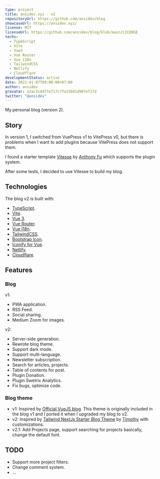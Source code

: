 ```yaml
---
type: project
title: ansidev.xyz - v2
repositoryUrl: https://github.com/ansidev/blog
showcaseUrl: https://ansidev.xyz/
license: MIT
licenseUrl: https://github.com/ansidev/blog/blob/main/LICENSE
techs:
  - TypeScript
  - Vite
  - Vue3
  - Vue Router
  - Vue I18n
  - TailwindCSS
  - Netlify
  - Cloudflare
developmentStatus: active
date: 2022-01-07T09:00:00+07:00
author: ansidev
gravatar: a2ac3c4477e717c7fa15041d907e71fd
twitter: "@ansidev"
---
```


My personal blog (version 2).

<!-- more -->

## Story

In version 1, I switched from VuePress v1 to VitePress v0, but there is problems when I want to add plugins because VitePress does not support them.

I found a starter template [Vitesse](https://github.com/antfu/vitesse) by [Anthony Fu](https://github.com/antfu) which supports the plugin system.

After some tests, I decided to use Vitesse to build my blog.

## Technologies

The blog v2 is built with:

- [TypeScript](https://typescriptlang.org).
- [Vite](https://vitejs.dev).
- [Vue 3](https://vuejs.org).
- [Vue Router](https://router.vuejs.org).
- [Vue I18n](https://vue-i18n.intlify.dev/).
- [TailwindCSS](https://tailwindcss.com/).
- [Bootstrap Icon](https://icons.getbootstrap.com/).
- [Iconify for Vue](https://docs.iconify.design/icon-components/vue/).
- [Netlify](https://netlify.com).
- [Cloudflare](https://cloudflare.com).

## Features

### Blog

v1:

- PWA application.
- RSS Feed.
- Social sharing.
- Medium Zoom for images.

v2:
- Server-side generation.
- Rewrote blog theme.
- Support dark mode.
- Support multi-language.
- Newsletter subscription.
- Search for articles, projects.
- Table of contents for post.
- Plugin Donation.
- Plugin Swetrix Analytics.
- Fix bugs, optimize code.

### Blog theme
- v1: Inspired by [Official VueJS blog](https://github.com/vuejs/blog). This theme is originally included in the blog v1 and I ported it when I upgraded my blog to v2.
- v2: Inspired by [Tailwind NextJs Starter Blog Theme](https://github.com/timlrx/tailwind-nextjs-starter-blog) by [Timothy](https://github.com/timlrx) with customizations.
- v2.1: Add Projects page, support searching for projects basically, change the default font.

## TODO

- Support more project filters.
- Change comment system.
- ...
